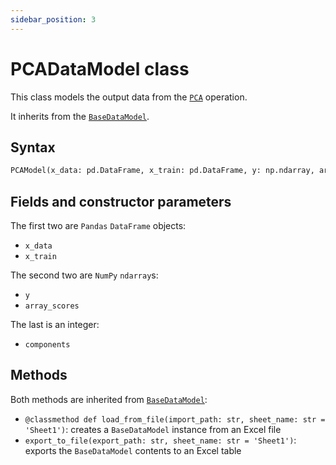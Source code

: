 ```yaml
---
sidebar_position: 3
---
```


# PCADataModel class

This class models the output data from the [`PCA`](./pca.md) operation.

It inherits from the [`BaseDataModel`](../base/basedatamodel.md).

## Syntax

```python
PCAModel(x_data: pd.DataFrame, x_train: pd.DataFrame, y: np.ndarray, array_scores: np.ndarray, components: int)
```

## Fields and constructor parameters

The first two are `Pandas` `DataFrame` objects:
- `x_data`
- `x_train`

The second two are `NumPy` `ndarray`s:
- `y`
- `array_scores`

The last is an integer:
- `components`

## Methods

Both methods are inherited from [`BaseDataModel`](../base/basedatamodel.md):

- `@classmethod def load_from_file(import_path: str, sheet_name: str = 'Sheet1')`: creates a `BaseDataModel` instance from an Excel file
- `export_to_file(export_path: str, sheet_name: str = 'Sheet1')`: exports the `BaseDataModel` contents to an Excel table
